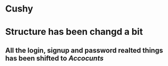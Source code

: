 # Cushy
# Structure has been changd a bit
## All the login, signup and password realted things has been shifted to _*Accocunts*_
